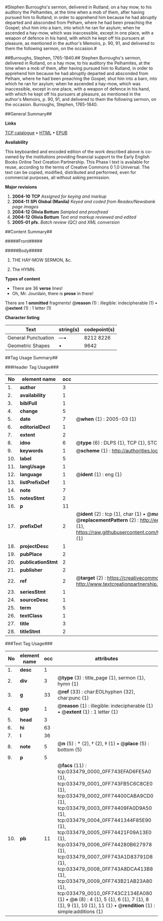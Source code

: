 #Stephen Burroughs's sermon, delivered in Rutland, on a hay mow, to his auditory the Pelhamites, at the time when a mob of them, after having pursued him to Rutland, in order to apprehend him because he had abruptly departed and absconded from Pelham, where he had been preaching the Gospel; shut him into a barn, into which he ran for asylum; when he ascended a hay-mow, which was inaccessible, except in one place, with a weapon of defence in his hand, with which he kept off his pursuers at pleasure, as mentioned in the author's Memoirs, p. 90, 91, and delivered to them the following sermon, on the occasion.#

##Burroughs, Stephen, 1765-1840.##
Stephen Burroughs's sermon, delivered in Rutland, on a hay mow, to his auditory the Pelhamites, at the time when a mob of them, after having pursued him to Rutland, in order to apprehend him because he had abruptly departed and absconded from Pelham, where he had been preaching the Gospel; shut him into a barn, into which he ran for asylum; when he ascended a hay-mow, which was inaccessible, except in one place, with a weapon of defence in his hand, with which he kept off his pursuers at pleasure, as mentioned in the author's Memoirs, p. 90, 91, and delivered to them the following sermon, on the occasion.
Burroughs, Stephen, 1765-1840.

##General Summary##

**Links**

[TCP catalogue](http://www.ota.ox.ac.uk/tcp/)  • 
[HTML](http://tei.it.ox.ac.uk/tcp/Texts-HTML/free/N25/N25266.html)  • 
[EPUB](http://tei.it.ox.ac.uk/tcp/Texts-EPUB/free/N25/N25266.epub)

**Availability**

This keyboarded and encoded edition of the
	       work described above is co-owned by the institutions
	       providing financial support to the Early English Books
	       Online Text Creation Partnership. This Phase I text is
	       available for reuse, according to the terms of Creative
	       Commons 0 1.0 Universal. The text can be copied,
	       modified, distributed and performed, even for
	       commercial purposes, all without asking permission.

**Major revisions**

1. __2004-10__ __TCP__ *Assigned for keying and markup*
1. __2004-11__ __SPi Global (Manila)__ *Keyed and coded from Readex/Newsbank page images*
1. __2004-12__ __Olivia Bottum__ *Sampled and proofread*
1. __2004-12__ __Olivia Bottum__ *Text and markup reviewed and edited*
1. __2005-01__ __pfs.__ *Batch review (QC) and XML conversion*

##Content Summary##

#####Front#####

#####Body#####

1. THE HAY-MOW SERMON, &c.

1. The HYMN.

**Types of content**

  * There are 36 **verse** lines!
  * Oh, Mr. Jourdain, there is **prose** in there!

There are 1 **ommitted** fragments! 
 @__reason__ (1) : illegible: indecipherable (1)  •  @__extent__ (1) : 1 letter (1)

**Character listing**


|Text|string(s)|codepoint(s)|
|---|---|---|
|General Punctuation|—•|8212 8226|
|Geometric Shapes|▪|9642|

##Tag Usage Summary##

###Header Tag Usage###

|No|element name|occ|attributes|
|---|---|---|---|
|1.|__author__|3||
|2.|__availability__|1||
|3.|__biblFull__|1||
|4.|__change__|5||
|5.|__date__|7| @__when__ (1) : 2005-03 (1)|
|6.|__editorialDecl__|1||
|7.|__extent__|2||
|8.|__idno__|6| @__type__ (6) : DLPS (1), TCP (1), STC (1), NOTIS (1), IMAGE-SET (1), EVANS-CITATION (1)|
|9.|__keywords__|1| @__scheme__ (1) : http://authorities.loc.gov/ (1)|
|10.|__label__|5||
|11.|__langUsage__|1||
|12.|__language__|1| @__ident__ (1) : eng (1)|
|13.|__listPrefixDef__|1||
|14.|__note__|7||
|15.|__notesStmt__|2||
|16.|__p__|11||
|17.|__prefixDef__|2| @__ident__ (2) : tcp (1), char (1)  •  @__matchPattern__ (2) : ([0-9\-]+):([0-9IVX]+) (1), (.+) (1)  •  @__replacementPattern__ (2) : http://eebo.chadwyck.com/downloadtiff?vid=$1&page=$2 (1), https://raw.githubusercontent.com/textcreationpartnership/Texts/master/tcpchars.xml#$1 (1)|
|18.|__projectDesc__|1||
|19.|__pubPlace__|2||
|20.|__publicationStmt__|2||
|21.|__publisher__|2||
|22.|__ref__|2| @__target__ (2) : https://creativecommons.org/publicdomain/zero/1.0/ (1), http://www.textcreationpartnership.org/docs/. (1)|
|23.|__seriesStmt__|1||
|24.|__sourceDesc__|1||
|25.|__term__|5||
|26.|__textClass__|1||
|27.|__title__|3||
|28.|__titleStmt__|2||


###Text Tag Usage###

|No|element name|occ|attributes|
|---|---|---|---|
|1.|__desc__|1||
|2.|__div__|3| @__type__ (3) : title_page (1), sermon (1), hymn (1)|
|3.|__g__|33| @__ref__ (33) : char:EOLhyphen (32), char:punc (1)|
|4.|__gap__|1| @__reason__ (1) : illegible: indecipherable (1)  •  @__extent__ (1) : 1 letter (1)|
|5.|__head__|3||
|6.|__hi__|63||
|7.|__l__|36||
|8.|__note__|5| @__n__ (5) : * (2), † (2), ‡ (1)  •  @__place__ (5) : bottom (5)|
|9.|__p__|5||
|10.|__pb__|11| @__facs__ (11) : tcp:033479_0000_0FF743EFAD6FE5A0 (1), tcp:033479_0001_0FF743FB5C6C8CE0 (1), tcp:033479_0002_0FF74400CABA9CD0 (1), tcp:033479_0003_0FF74409FA0D9A50 (1), tcp:033479_0004_0FF7441344F85E90 (1), tcp:033479_0005_0FF74421F09A13E0 (1), tcp:033479_0006_0FF744280B627978 (1), tcp:033479_0007_0FF743A1D83791D8 (1), tcp:033479_0008_0FF743A8DCA413B8 (1), tcp:033479_0009_0FF743B21AB23A80 (1), tcp:033479_0010_0FF743C2134EA080 (1)  •  @__n__ (8) : 4 (1), 5 (1), 6 (1), 7 (1), 8 (1), 9 (1), 10 (1), 11 (1)  •  @__rendition__ (1) : simple:additions (1)|
